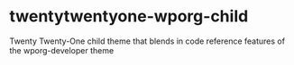 # twentytwentyone-wporg-child
Twenty Twenty-One child theme that blends in code reference features of the wporg-developer theme

